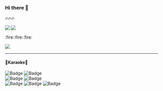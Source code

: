 ### Hi there 👋

:fire::fire::fire:

<a href="https://github.com/anuraghazra/github-readme-stats">
  <img align="left" src="https://github-readme-stats.vercel.app/api?username=ganmolt&count_private=true&show_icons=true" />
</a>
<a href="https://github.com/anuraghazra/github-readme-stats">
  <img align="left" src="https://github-readme-stats.vercel.app/api/top-langs/?username=ganmolt" />
</a>

<br clear="left">
<p>:fire::fire::fire:<br></p>
<img align="left" src="https://atcoder-badges.now.sh/api/atcoder/ganmolt" />
<!--
https://img.shields.io/badge/dynamic/<TYPE>.svg?uri=<URI>&label=<LABEL>&query=<$.DATA.SUBDATA>&colorB=<COLOR>&prefix=<PREFIX>&suffix=<SUFFIX>
ex)
https://img.shields.io/badge/dynamic/json.svg?label=elm-package&colorB=5f9ea0&query=$.version&uri=https%3A%2F%2Fraw.githubusercontent.com%2Fymtszw%2Felm-xml-decode%2Fmaster%2Felm-package.json&prefix=v
--><br>

___

#### 🎤Karaoke🎤  

![Badge](https://karaoke-badge.vercel.app/clubdam-dx-g/ganmalt/rawPoint/countRaw100)
![Badge](https://karaoke-badge.vercel.app/clubdam-dx-g/ganmalt/totalPoint/count100)
<br>
![Badge](https://karaoke-badge.vercel.app/clubdam-dx-g/ganmalt/rawPoint/countRawOver99)
![Badge](https://karaoke-badge.vercel.app/clubdam-dx-g/ganmalt/totalPoint/countOver99)
<br>
![Badge](https://karaoke-badge.vercel.app/clubdam-dx-g/ganmalt/chartTotal/countChart498)
![Badge](https://karaoke-badge.vercel.app/clubdam-dx-g/ganmalt/chartTotal/countChart495)
![Badge](https://karaoke-badge.vercel.app/clubdam-dx-g/ganmalt/chartTotal/countChart490)

<!--
**ganmolt/ganmolt** is a ✨ _special_ ✨ repository because its `README.md` (this file) appears on your GitHub profile.

Here are some ideas to get you started:

- 🔭 I’m currently working on ...
- 🌱 I’m currently learning ...
- 👯 I’m looking to collaborate on ...
- 🤔 I’m looking for help with ...
- 💬 Ask me about ...
- 📫 How to reach me: ...
- 😄 Pronouns: ...
- ⚡ Fun fact: ...
-->

